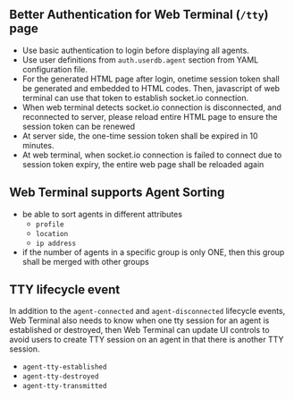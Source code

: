 


## Better Authentication for Web Terminal (`/tty`) page

- Use basic authentication to login before displaying all agents.
- Use user definitions from `auth.userdb.agent` section from YAML configuration file.
- For the generated HTML page after login, onetime session token shall be generated and embedded to HTML codes. Then, javascript of web terminal can use that token to establish socket.io connection.
- When web terminal detects socket.io connection is disconnected, and reconnected to server, please reload entire HTML page to ensure the session token can be renewed
- At server side, the one-time session token shall be expired in 10 minutes.
- At web terminal, when socket.io connection is failed to connect due to session token expiry, the entire web page shall be reloaded again



## Web Terminal supports Agent Sorting

- be able to sort agents in different attributes
  - `profile`
  - `location`
  - `ip address`
- if the number of agents in a specific group is only ONE, then this group shall be merged with other groups



## TTY lifecycle event

In addition to the `agent-connected` and `agent-disconnected` lifecycle events, Web Terminal also needs to know when one tty session for an agent is established or destroyed, then Web Terminal can update UI controls to avoid users to create TTY session on an agent in that there is another TTY session.

- `agent-tty-established`
- `agent-tty-destroyed`
- `agent-tty-transmitted`

